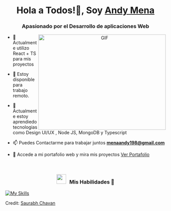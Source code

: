 
<h1 align="center">Hola a Todos!👋, Soy <a href="https://100rabhcsmc.github.io/Me.io/" target="blank">
Andy Mena</a></h1>
<h3 align="center">Apasionado por el Desarrollo de aplicaciones Web</h3>



<a target="_blank" align="center">
  <img align="right" top="500" height="300" width="400" alt="GIF" src="https://media.giphy.com/media/SWoSkN6DxTszqIKEqv/giphy.gif">
</a>


- 🌱 Actualmente utilizo React + TS para mis proyectos

- 🤝 Estoy disponible para trabajo remoto.

- 🌱 Actualmente estoy aprendiedo tecnologias como Design UI/UX , Node JS, MongoDB y Typescript 

- 📫 Puedes Contactarme para trabajar juntos **menaandy198@gmail.com**

- 📄 Accede a mi portafolio web y mira mis proyectos <a href="https://portafoliowebandy.netlify.app/" target="blank">Ver Portafolio</a>
<br/>
<h3 align="center" > <img src="https://media.giphy.com/media/iY8CRBdQXODJSCERIr/giphy.gif" width="30" height="30" style="margin-right: 10px;">Mis Habilidades 🤝 </h3>

<p align="center">

 
[![My Skills](https://skillicons.dev/icons?i=js,html,css,bootstrap,git,react,nodejs,mysql,tailwind,ts)](https://skillicons.dev)
       

</p>



Credit: [Saurabh Chavan](https://github.com/100rabhcsmc)
